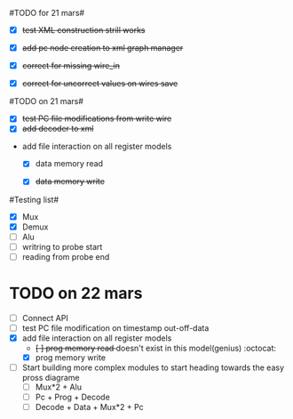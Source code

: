 #TODO for 21 mars#

- [x] <del>test XML construction strill works</del>
- [x] <del>add pc node creation to xml graph manager </del>
- [x] <del>correct for missing wire_in</del>
- [x] <del>correct for uncorrect values on wires save</del>


#TODO on 21 mars#

- [x] <del>test PC file modifications from write wire</del>
- [x] <del>add decoder to xml</del>
- add file interaction on all register models
    - [x] data memory read 
    - [x] <del>data memory write</del>


#Testing list#

- [x] Mux
- [x] Demux
- [ ] Alu
- [ ] writring to probe start
- [ ] reading from probe end

# TODO on 22 mars #

- [ ] Connect API
- [ ] test PC file modification on timestamp out-off-data
- [x] add file interaction on all register models
    - <del>[ ] prog memory read </del> doesn't exist in this model(genius) :octocat: 
    - [x] prog memory write
- [ ] Start building more complex modules to start heading towards the easy pross diagrame 
    - [ ] Mux*2 + Alu 
    - [ ] Pc + Prog + Decode
    - [ ] Decode + Data + Mux*2 + Pc 